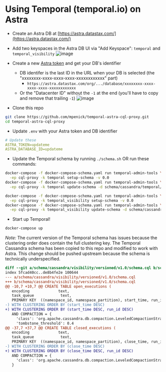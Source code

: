 # Using Temporal (temporal.io) on Astra

* Create an Astra DB at [https://astra.datastax.com/](https://astra.datastax.com/)
* Add two keyspaces in the Astra DB UI via "Add Keyspace": `temporal` and `temporal_visibility`
  ![image](https://user-images.githubusercontent.com/3710715/161330020-ad4ca2ac-bbad-427c-9d76-b2845f8d740e.png)
* Create a new [Astra token] and get your DB's identifier
  * DB identifer is the last ID in the URL when your DB is selected (the "xxxxxxxx-xxxx-xxxx-xxxx-xxxxxxxxxxxx" part)
    * `https://astra.datastax.com/org/.../database/xxxxxxxx-xxxx-xxxx-xxxx-xxxxxxxxxxxx`
  * Or the "Datacenter ID" without the `-1` at the end (you'll have to copy and remove that trailing `-1`)
    ![image](https://user-images.githubusercontent.com/3710715/161331138-906f4f7f-919e-4f47-a731-a855d54369c5.png)
    
* Clone this repo
```sh
git clone https://github.com/mpenick/temporal-astra-cql-proxy.git
cd temporal-astra-cql-proxy
```

* Update `.env` with your Astra token and DB identifier
```yaml
# Update these
ASTRA_TOKEN=updateme
ASTRA_DATABASE_ID=updateme
```

* Update the Temporal schema by running `./schema.sh` OR run these commands:
```sh
docker-compose -f docker-compose-schema.yaml run temporal-admin-tools \
  -ep cql-proxy -k temporal setup-schema -v 0.0
docker-compose -f docker-compose-schema.yaml run temporal-admin-tools \
  -ep cql-proxy -k temporal update-schema -d schema/cassandra/temporal/versioned/

docker-compose -f docker-compose-schema.yaml run temporal-admin-tools \
  -ep cql-proxy -k temporal_visibility setup-schema -v 0.0
docker-compose -f docker-compose-schema.yaml run temporal-admin-tools \
  -ep cql-proxy -k temporal_visibility update-schema -d schema/cassandra/visibility/versioned/
```

* Start up Temporal!
```sh
docker-compose up
```

*Note:* The current version of the Temporal schema has issues because the clustering order does
contain the full clustering key. The Temporal Cassandra schema has been copied to this repo and
modified to work with Astra. This change should be pushed upstream because the schema is technically
underspecified.

```diff
diff --git a/schema/cassandra/visibility/versioned/v1.0/schema.cql b/schema/cassandra/visibility/versioned/v1.0/schema.cql
index 5fcad40cc..de8b4fe2e 100644
--- a/schema/cassandra/visibility/versioned/v1.0/schema.cql
+++ b/schema/cassandra/visibility/versioned/v1.0/schema.cql
@@ -10,7 +10,7 @@ CREATE TABLE open_executions (
   encoding             text,
   task_queue            text,
   PRIMARY KEY  ((namespace_id, namespace_partition), start_time, run_id)
-) WITH CLUSTERING ORDER BY (start_time DESC)
+) WITH CLUSTERING ORDER BY (start_time DESC, run_id DESC)
   AND COMPACTION = {
     'class': 'org.apache.cassandra.db.compaction.LeveledCompactionStrategy',
     'tombstone_threshold': 0.4
@@ -37,7 +37,7 @@ CREATE TABLE closed_executions (
   encoding             text,
   task_queue            text,
   PRIMARY KEY  ((namespace_id, namespace_partition), close_time, run_id)
-) WITH CLUSTERING ORDER BY (close_time DESC)
+) WITH CLUSTERING ORDER BY (close_time DESC, run_id DESC)
   AND COMPACTION = {
     'class': 'org.apache.cassandra.db.compaction.LeveledCompactionStrategy'
   }
```

[Astra token]: https://docs.datastax.com/en/astra/docs/manage-application-tokens.html
